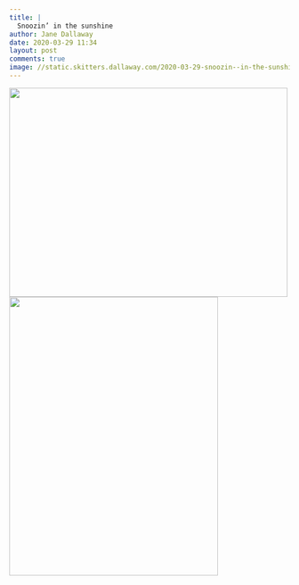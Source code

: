 ```yaml
---
title: |
  Snoozin’ in the sunshine
author: Jane Dallaway
date: 2020-03-29 11:34
layout: post
comments: true
image: //static.skitters.dallaway.com/2020-03-29-snoozin--in-the-sunshine-thumb-1-IMG-0699.JPG
---
```


<div>
        <a href="//static.skitters.dallaway.com/2020-03-29-snoozin--in-the-sunshine-fullsize-1-IMG-0699.JPG">
          <img src="//static.skitters.dallaway.com/2020-03-29-snoozin--in-the-sunshine-thumb-1-IMG-0699.JPG" width="500" height="375"/>
        </a>
      </div><div>
        <a href="//static.skitters.dallaway.com/2020-03-29-snoozin--in-the-sunshine-fullsize-2-IMG-0701.JPG">
          <img src="//static.skitters.dallaway.com/2020-03-29-snoozin--in-the-sunshine-thumb-2-IMG-0701.JPG" width="375" height="500"/>
        </a>
      </div>


  
      